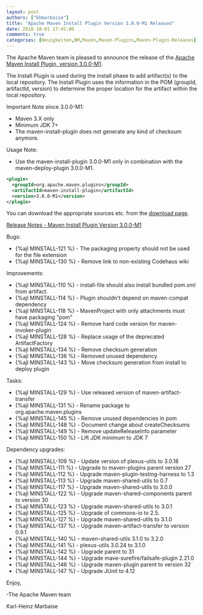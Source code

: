 ```yaml
---
layout: post
authors: ["khmarbaise"]
title: "Apache Maven Install Plugin Version 3.0.0-M1 Released"
date: 2018-10-01 17:45:00
comments: true
categories: [Neuigkeiten,BM,Maven,Maven-Plugins,Maven-Plugin-Releases]
---
```

The Apache Maven team is pleased to announce the release of the 
[Apache Maven Install Plugin, version 3.0.0-M1](https://maven.apache.org/plugins/maven-install-plugin/).

The Install Plugin is used during the install phase to add artifact(s) to the
local repository. The Install Plugin uses the information in the POM (groupId,
artifactId, version) to determine the proper location for the artifact within
the local repository.

Important Note since 3.0.0-M1:

 * Maven 3.X only
 * Minimum JDK 7+
 * The maven-install-plugin does not generate any kind of checksum 
   anymore. 

Usage Note:

 * Use the maven-install-plugin 3.0.0-M1 only in combination
   with the maven-deploy-plugin 3.0.0-M1.

``` xml
<plugin>
  <groupId>org.apache.maven.plugins</groupId>
  <artifactId>maven-install-plugin</artifactId>
  <version>3.0.0-M1</version>
</plugin>
```
You can download the appropriate sources etc. from the [download page](https://maven.apache.org/plugins/maven-install-plugin/download.cgi).
 
<!-- more -->

[Release Notes - Maven Install Plugin Version 3.0.0-M1](https://issues.apache.org/jira/secure/ReleaseNote.jspa?projectId=12317524&version=12334343)

Bugs:

 * {%ajl MINSTALL-121 %} - The packaging property should not be used for the file extension
 * {%ajl MINSTALL-130 %} - Remove link to non-existing Codehaus wiki

Improvements:

 * {%ajl MINSTALL-110 %} - install-file should also install bundled pom.xml from artifact.
 * {%ajl MINSTALL-114 %} - Plugin shouldn't depend on maven-compat dependency
 * {%ajl MINSTALL-118 %} - MavenProject with only attachments must have packaging "pom"
 * {%ajl MINSTALL-124 %} - Remove hard code version for maven-invoker-plugin
 * {%ajl MINSTALL-128 %} - Replace usage of the deprecated ArtifactFactory
 * {%ajl MINSTALL-134 %} - Remove checksum generation
 * {%ajl MINSTALL-136 %} - Removed unused dependency
 * {%ajl MINSTALL-143 %} - Move checksum generation from install to deploy plugin

Tasks:

 * {%ajl MINSTALL-129 %} - Use released version of maven-artifact-transfer
 * {%ajl MINSTALL-131 %} - Rename package to org.apache.maven.plugins
 * {%ajl MINSTALL-145 %} - Remove unused dependencies in pom
 * {%ajl MINSTALL-148 %} - Document change about createChecksums
 * {%ajl MINSTALL-149 %} - Remove updateReleaseInfo parameter
 * {%ajl MINSTALL-150 %} - Lift JDK minimum to JDK 7

Dependency upgrades:

 * {%ajl MINSTALL-109 %} - Update version of plexus-utils to 3.0.18
 * {%ajl MINSTALL-111 %} - Upgrade to maven-plugins parent version 27
 * {%ajl MINSTALL-112 %} - Upgrade maven-plugin-testing-harness to 1.3
 * {%ajl MINSTALL-113 %} - Upgrade maven-shared-utils to 0.7
 * {%ajl MINSTALL-117 %} - Upgrade maven-shared-utils to 3.0.0
 * {%ajl MINSTALL-122 %} - Upgrade maven-shared-components parent to version 30
 * {%ajl MINSTALL-123 %} - Upgrade maven-shared-utils to 3.0.1
 * {%ajl MINSTALL-125 %} - Upgrade of commons-io to 2.5.
 * {%ajl MINSTALL-127 %} - Upgrade maven-shared-utils to 3.1.0
 * {%ajl MINSTALL-137 %} - Upgrade maven-artifact-transfer to version 0.9.1
 * {%ajl MINSTALL-140 %} - maven-shared-utils 3.1.0 to 3.2.0
 * {%ajl MINSTALL-141 %} - plexus-utils 3.0.24 to 3.1.0
 * {%ajl MINSTALL-142 %} - Upgrade parent to 31
 * {%ajl MINSTALL-144 %} - Upgrade mave-surefire/failsafe-plugin 2.21.0
 * {%ajl MINSTALL-146 %} - Upgrade maven-plugin parent to version 32
 * {%ajl MINSTALL-147 %} - Upgrade JUnit to 4.12

Enjoy,

-The Apache Maven team

Karl-Heinz Marbaise

